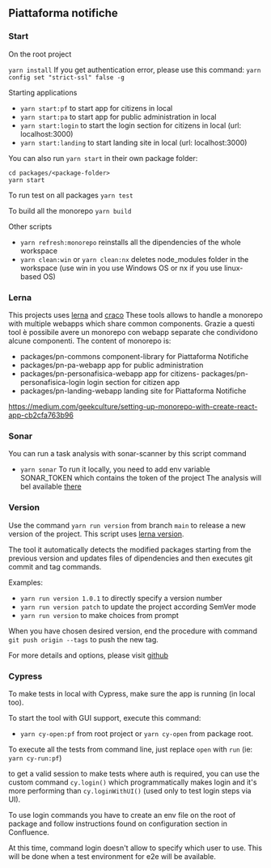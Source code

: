 ﻿## Piattaforma notifiche

### Start

On the root project

`yarn install`
If you get authentication error, please use this command:
`yarn config set "strict-ssl" false -g`

Starting applications

- `yarn start:pf` to start app for citizens in local
- `yarn start:pa` to start app for public administration in local
- `yarn start:login` to start the login section for citizens in local (url: localhost:3000)
- `yarn start:landing` to start landing site in local (url: localhost:3000)

You can also run `yarn start` in their own package folder:

```
cd packages/<package-folder>
yarn start
```

To run test on all packages
`yarn test`

To build all the monorepo
`yarn build`

Other scripts

- `yarn refresh:monorepo` reinstalls all the dipendencies of the whole workspace
- `yarn clean:win` or `yarn clean:nx` deletes node_modules folder in the workspace (use win in you use Windows OS or nx if you use linux-based OS)

### Lerna

This projects uses [lerna](https://github.com/lerna/lerna) and [craco](https://github.com/gsoft-inc/craco)
These tools allows to handle a monorepo with multiple webapps which share common components.
Grazie a questi tool è possibile avere un monorepo con webapp separate che condividono alcune componenti.
The content of monorepo is:

- packages/pn-commons component-library for Piattaforma Notifiche
- packages/pn-pa-webapp app for public administration
- packages/pn-personafisica-webapp app for citizens- packages/pn-personafisica-login login section for citizen app
- packages/pn-landing-webapp landing site for Piattaforma Notifiche

https://medium.com/geekculture/setting-up-monorepo-with-create-react-app-cb2cfa763b96


### Sonar
You can run a task analysis with sonar-scanner by this script command
- `yarn sonar`
To run it locally, you need to add env variable SONAR_TOKEN which contains the token of the project
The analysis will bel available [there](https://sonarcloud.io/project/overview?id=pagopa_pn-frontend)


### Version

Use the command `yarn run version` from branch `main` to release a new version of the project. This script uses [lerna version](https://github.com/lerna/lerna/blob/main/commands/version/README.md).

The tool it automatically detects the modified packages starting from the previous version and updates files of dipendencies and then executes git commit and tag commands.

Examples:
- `yarn run version 1.0.1` to directly specify a version number
- `yarn run version patch` to update the project according SemVer mode
- `yarn run version` to make choices from prompt

When you have chosen desired version, end the procedure with command `git push origin --tags` to push the new tag.

For more details and options, please visit [github](https://github.com/lerna/lerna/tree/main/commands/version)


### Cypress

To make tests in local with Cypress, make sure the app is running (in local too).

To start the tool with GUI support, execute this command:
- `yarn cy-open:pf` from root project or `yarn cy-open` from package root.

To execute all the tests from command line, just replace `open` with `run` (ie: `yarn cy-run:pf`)

to get a valid session to make tests where auth is required, you can use the custom command `cy.login()` which programmatically makes login and it's more performing than `cy.loginWithUI()` (used only to test login steps via UI).

To use login commands you have to create an env file on the root of package and follow instructions found on configuration section in Confluence.

At this time, command login doesn't allow to specify which user to use. This will be done when a test environment for e2e will be available.